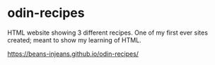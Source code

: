 # odin-recipes

HTML website showing 3 different recipes. One of my first ever sites created; meant to show my learning of HTML.

https://beans-injeans.github.io/odin-recipes/
